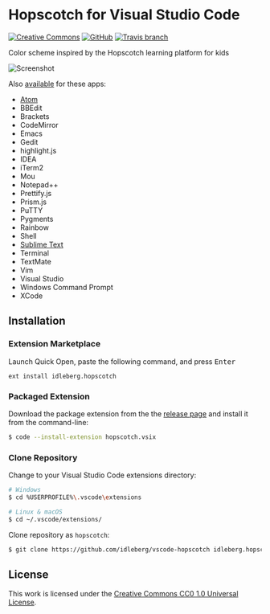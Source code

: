 # Hopscotch for Visual Studio Code

[![Creative Commons](https://img.shields.io/badge/license-CC0%201.0-orange.svg?style=flat-square)](http://creativecommons.org/publicdomain/zero/1.0/)
[![GitHub](https://img.shields.io/github/release/idleberg/vscode-hopscotch.svg?style=flat-square)](https://github.com/idleberg/vscode-hopscotch/releases)
[![Travis branch](https://img.shields.io/travis/idleberg/atom-hopscotch/master.svg?style=flat-square)](https://travis-ci.org/idleberg/atom-hopscotch)

Color scheme inspired by the Hopscotch learning platform for kids 

![Screenshot](https://raw.githubusercontent.com/idleberg/vscode-hopescotch/master/preview.png)

Also [available](https://github.com/idleberg/Hopscotch) for these apps:

* [Atom](https://atom.io/themes/hopscotch)
* BBEdit
* Brackets
* CodeMirror
* Emacs
* Gedit
* highlight.js
* IDEA
* iTerm2
* Mou
* Notepad++
* Prettify.js
* Prism.js
* PuTTY
* Pygments
* Rainbow
* Shell
* [Sublime Text](https://packagecontrol.io/packages/Hopscotch%20Color%20Scheme)
* Terminal
* TextMate
* Vim
* Visual Studio
* Windows Command Prompt
* XCode

## Installation

### Extension Marketplace

Launch Quick Open, paste the following command, and press <kbd>Enter</kbd>

`ext install idleberg.hopscotch`

### Packaged Extension

Download the package extension from the the [release page](https://github.com/idleberg/vscode-hopscotch/releases) and install it from the command-line:

```bash
$ code --install-extension hopscotch.vsix
```

### Clone Repository

Change to your Visual Studio Code extensions directory:

```bash
# Windows
$ cd %USERPROFILE%\.vscode\extensions

# Linux & macOS
$ cd ~/.vscode/extensions/
```

Clone repository as `hopscotch`:

```bash
$ git clone https://github.com/idleberg/vscode-hopscotch idleberg.hopscotch
```

## License

This work is licensed under the [Creative Commons CC0 1.0 Universal License](http://creativecommons.org/publicdomain/zero/1.0/legalcode).